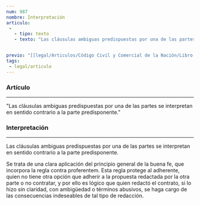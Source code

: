 ```yaml
---
num: 987
nombre: Interpretación
articulo: 
 - 
   - tipo: texto
   - texto: "Las cláusulas ambiguas predispuestas por una de las partes se interpretan en sentido contrario a la parte predisponente."


previo: "[[legal/Articulos/Código Civil y Comercial de la Nación/Libro Tercero/Título 2/Capítulo 3/Sección 2/Sección 2, Contratos celebrados por adhesión a cláusulas generales predispuestas.md|Sección 2, Contratos celebrados por adhesión a cláusulas generales predispuestas]]"
tags: 
 - legal/articulo
---
```

### Artículo
---
"Las cláusulas ambiguas predispuestas por una de las partes se interpretan en sentido contrario a la parte predisponente."

### Interpretación
---
Las cláusulas ambiguas predispuestas por una de las partes se interpretan en sentido contrario a la parte predisponente. 

Se trata de una clara aplicación del principio general de la buena fe, que incorpora la regla contra proferentem. Esta regla protege al adherente, quien no tiene otra opción que adherir a la propuesta redactada por la otra parte o no contratar, y por ello es lógico que quien redactó el contrato, si lo hizo sin claridad, con ambigüedad o términos abusivos, se haga cargo de las consecuencias indeseables de tal tipo de redacción.